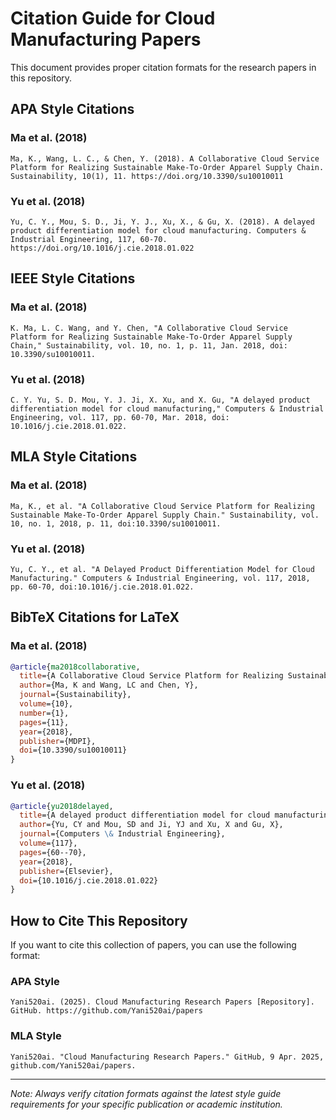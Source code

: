 # Citation Guide for Cloud Manufacturing Papers

This document provides proper citation formats for the research papers in this repository.

## APA Style Citations

### Ma et al. (2018)

```
Ma, K., Wang, L. C., & Chen, Y. (2018). A Collaborative Cloud Service Platform for Realizing Sustainable Make-To-Order Apparel Supply Chain. Sustainability, 10(1), 11. https://doi.org/10.3390/su10010011
```

### Yu et al. (2018)

```
Yu, C. Y., Mou, S. D., Ji, Y. J., Xu, X., & Gu, X. (2018). A delayed product differentiation model for cloud manufacturing. Computers & Industrial Engineering, 117, 60-70. https://doi.org/10.1016/j.cie.2018.01.022
```

## IEEE Style Citations

### Ma et al. (2018)

```
K. Ma, L. C. Wang, and Y. Chen, "A Collaborative Cloud Service Platform for Realizing Sustainable Make-To-Order Apparel Supply Chain," Sustainability, vol. 10, no. 1, p. 11, Jan. 2018, doi: 10.3390/su10010011.
```

### Yu et al. (2018)

```
C. Y. Yu, S. D. Mou, Y. J. Ji, X. Xu, and X. Gu, "A delayed product differentiation model for cloud manufacturing," Computers & Industrial Engineering, vol. 117, pp. 60-70, Mar. 2018, doi: 10.1016/j.cie.2018.01.022.
```

## MLA Style Citations

### Ma et al. (2018)

```
Ma, K., et al. "A Collaborative Cloud Service Platform for Realizing Sustainable Make-To-Order Apparel Supply Chain." Sustainability, vol. 10, no. 1, 2018, p. 11, doi:10.3390/su10010011.
```

### Yu et al. (2018)

```
Yu, C. Y., et al. "A Delayed Product Differentiation Model for Cloud Manufacturing." Computers & Industrial Engineering, vol. 117, 2018, pp. 60-70, doi:10.1016/j.cie.2018.01.022.
```

## BibTeX Citations for LaTeX

### Ma et al. (2018)

```bibtex
@article{ma2018collaborative,
  title={A Collaborative Cloud Service Platform for Realizing Sustainable Make-To-Order Apparel Supply Chain},
  author={Ma, K and Wang, LC and Chen, Y},
  journal={Sustainability},
  volume={10},
  number={1},
  pages={11},
  year={2018},
  publisher={MDPI},
  doi={10.3390/su10010011}
}
```

### Yu et al. (2018)

```bibtex
@article{yu2018delayed,
  title={A delayed product differentiation model for cloud manufacturing},
  author={Yu, CY and Mou, SD and Ji, YJ and Xu, X and Gu, X},
  journal={Computers \& Industrial Engineering},
  volume={117},
  pages={60--70},
  year={2018},
  publisher={Elsevier},
  doi={10.1016/j.cie.2018.01.022}
}
```

## How to Cite This Repository

If you want to cite this collection of papers, you can use the following format:

### APA Style

```
Yani520ai. (2025). Cloud Manufacturing Research Papers [Repository]. GitHub. https://github.com/Yani520ai/papers
```

### MLA Style

```
Yani520ai. "Cloud Manufacturing Research Papers." GitHub, 9 Apr. 2025, github.com/Yani520ai/papers.
```

---

*Note: Always verify citation formats against the latest style guide requirements for your specific publication or academic institution.*
